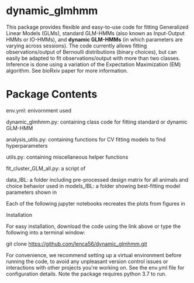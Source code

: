 # dynamic_glmhmm
This package provides flexible and easy-to-use code for fitting Generalized Linear Models (GLMs), standard GLM-HMMs (also known as Input-Output HMMs or IO-HMMs), and **dynamic GLM-HMMs** (in which parameters are varying across sessions). The code currently allows fitting observations/output of Bernoulli distributions (binary choices), but can easily be adapted to fit observations/output with more than two classes. Inference is done using a variation of the Expectation Maximization (EM) algorithm. See bioRxiv paper for more information.

# Package Contents

env.yml: enivornment used 

dynamic_glmhmm.py: containing class code for fitting standard or dynamic GLM-HMM

analysis_utils.py: containing functions for CV fitting models to find hyperparameters

utils.py: containing miscellaneous helper functions

fit_cluster_GLM_all.py: a script of 


data_IBL: a folder including pre-processed design matrix for all animals and choice behavior used in  **<cite paper>**
models_IBL: a folder showing best-fitting model parameters shown in **<cite paper>**

Each of the following jupyter notebooks recreates the plots from figures in **<cite paper>**

Installation

For easy installation, download the code using the link above or type the following into a terminal window:

git clone https://github.com/lenca56/dynamic_glmhmm.git

For convenience, we recommend setting up a virtual environment before running the code, to avoid any unpleasant version control issues or interactions with other projects you're working on. See the env.yml file for configuration details. Note the package requires python 3.7 to run.
